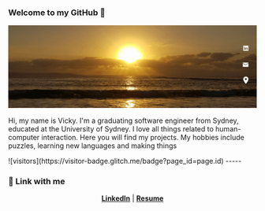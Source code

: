 ### Welcome to my GitHub 👋
[![Header](https://github.com/vicky1in/vicky1in/blob/main/assets/VickyLin.gif "Header")](https://www.linkedin.com/in/vickylinau/)
<p>
Hi, my name is Vicky. I'm a graduating software engineer from Sydney, educated at the University of Sydney. I love all things related to human-computer interaction. Here you will find my projects. My hobbies include puzzles, learning new languages and making things
</p>
                    ![visitors](https://visitor-badge.glitch.me/badge?page_id=page.id)
-----

### 📧 Link with me 
<p align="center">
  <strong><a href="https://www.linkedin.com/in/vickylinau">LinkedIn</a></strong> |
  <strong><a href="https://resume.io/r/LSfLx0pE4">Resume</a></strong> 
</p>
